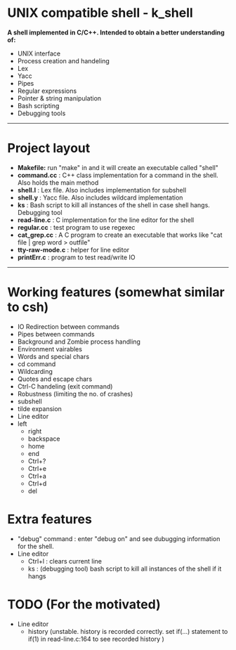 # UNIX compatible shell - k_shell #

__A shell implemented in C/C++. Intended to obtain a better understanding of:__

+ UNIX interface
+ Process creation and handeling
+ Lex
+ Yacc
+ Pipes
+ Regular expressions
+ Pointer & string manipulation
+ Bash scripting
+ Debugging tools

***
# Project layout #
+ **Makefile:** run "make" in and it  will create an executable called "shell"
+ **command.cc** : C++ class implementation for a command in the shell. Also holds the main method
+ **shell.l** : Lex file. Also includes implementation for subshell
+ **shell.y** : Yacc file. Also includes wildcard implementation
+ **ks** : Bash script to kill all instances of the shell in case shell hangs. Debugging tool
+ **read-line.c** : C implementation for the line editor for the shell
+ **regular.cc** : test program to use regexec
+ **cat_grep.cc** : A C program to create an executable that works like "cat file | grep word > outfile"
+ **tty-raw-mode.c** : helper for line editor
+ **printErr.c** : program to test read/write IO

***

# Working features (somewhat similar to csh) #
- IO Redirection between commands
- Pipes between commands
- Background and Zombie process handling
- Environment vairables
- Words and special chars
- cd command
- Wildcarding
- Quotes and escape chars
- Ctrl-C handeling (exit command) 
- Robustness (limiting the no. of crashes)
- subshell
- tilde expansion
- Line editor
- left
	* right
	* backspace
	* home
	* end
	* Ctrl+?
	* Ctrl+e
	* Ctrl+a
	* Ctrl+d
	* del

# Extra features #
- "debug" command : enter "debug on" and see dubugging information for the shell.
- Line editor
	+ Ctrl+l : clears current line
	+ ks : (debugging tool) bash script to kill all instances of the shell if it hangs


# TODO (For the motivated) #
- Line editor
	+ history (unstable. history is recorded correctly.
		set if(...) statement to if(1) in read-line.c:164 to see recorded history )


